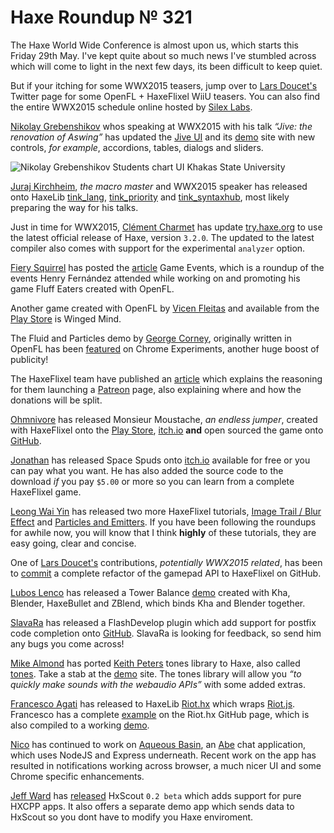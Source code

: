 [_template]: ../templates/roundup.html
[date]: / "2015-05-22 17:15:00"
[modified]: / "2015-05-22 17:15:00"
[published]: / "2015-05-22 17:15:00"
[“”]: a ""
# Haxe Roundup № 321

The Haxe World Wide Conference is almost upon us, which starts this Friday 29th May.
I've kept quite about so much news I've stumbled across which will come to light in 
the next few days, its been difficult to keep quiet.

But if your itching for some WWX2015 teasers, jump over to [Lars Doucet's][tw1]
Twitter page for some OpenFL + HaxeFlixel WiiU teasers. You can also find the entire 
WWX2015 schedule online hosted by [Silex Labs][l1].

[Nikolay Grebenshikov][tw2] whos speaking at WWX2015 with his talk _“Jive: the
renovation of Aswing”_ has updated the [Jive UI][l2] and its [demo][l3] site with
new controls, _for example_, accordions, tables, dialogs and sliders.

![Nikolay Grebenshikov Students chart UI Khakas State University](/img/321/students.jpg "Students at Khakas State University presenting chart UI components written in Haxe.")

[Juraj Kirchheim][tw3], _the macro master_ and WWX2015 speaker has released 
onto HaxeLib [tink_lang][l4], [tink_priority][l5] and [tink_syntaxhub][l6], most likely
preparing the way for his talks.

Just in time for WWX2015, [Clément Charmet][tw13] has update [try.haxe.org][l28]
to use the latest official release of Haxe, version `3.2.0`. The updated to the latest
compiler also comes with support for the experimental `analyzer` option.

[Fiery Squirrel][tw7] has posted the [article][l16] Game Events, which is a roundup
of the events Henry Fernández attended while working on and promoting his game
Fluff Eaters created with OpenFL.

Another game created with OpenFL by [Vicen Fleitas][tw8] and available from the
[Play Store][l17] is Winged Mind.

The Fluid and Particles demo by [George Corney][tw9], originally written in OpenFL
has been [featured][l19] on Chrome Experiments, another huge boost of publicity!

The HaxeFlixel team have published an [article][l7] which explains the reasoning
for them launching a [Patreon][l8] page, also explaining where and how the donations will
be split.

[Ohmnivore][gh1] has released Monsieur Moustache, _an endless jumper_, created with
HaxeFlixel onto the [Play Store][l9], [itch.io][l10] **and** open sourced the game
onto [GitHub][l11].

[Jonathan][tw4] has released Space Spuds onto [itch.io][l12] available for free or
you can pay what you want. He has also added the source code to the download _if_
you pay `$5.00` or more so you can learn from a complete HaxeFlixel game.

[Leong Wai Yin][tw5] has released two more HaxeFlixel tutorials, [Image Trail / Blur
Effect][l13] and [Particles and Emitters][l14]. If you have been following the roundups
for awhile now, you will know that I think **highly** of these tutorials, they are 
easy going, clear and concise.

One of [Lars Doucet's][tw1] contributions, _potentially WWX2015 related_, has been 
to [commit][l15] a complete refactor of the gamepad API to HaxeFlixel on GitHub.

[Lubos Lenco][tw6] has released a Tower Balance [demo][l15] created with Kha, Blender,
HaxeBullet and ZBlend, which binds Kha and Blender together.

[SlavaRa][gh2] has released a FlashDevelop plugin which add support for postfix
code completion onto [GitHub][l18]. SlavaRa is looking for feedback, so send him 
any bugs you come across!

[Mike Almond][tw10] has ported [Keith Peters][gh3] tones library to Haxe, also
called [tones][l20]. Take a stab at the [demo][l21] site. The tones library will
allow you _“to quickly make sounds with the webaudio APIs”_ with some added extras.

[Francesco Agati][tw11] has released to HaxeLib [Riot.hx][l22] which wraps 
[Riot.js][l25]. Francesco has a complete [example][l23] on the Riot.hx GitHub
page, which is also compiled to a working [demo][l24].

[Nico][tw12] has continued to work on [Aqueous Basin][l26], an [Abe][l27] chat
application, which uses NodeJS and Express underneath. Recent work on the app
has resulted in notifications working across browser, a much nicer UI and some
Chrome specific enhancements.

[Jeff Ward][tw14] has [released][l29] HxScout `0.2 beta` which adds support for pure
HXCPP apps. It also offers a separate demo app which sends data to HxScout so 
you dont have to modify you Haxe enviroment.

[gh3]: https://github.com/bit101 "@bit101"
[gh2]: https://github.com/SlavaRa "@SlavaRa"
[gh1]: https://github.com/Ohmnivore "@Ohmnivore"

[tw14]: https://twitter.com/Jeff__Ward "@Jeff__Ward"
[tw13]: https://twitter.com/clemenchar "@clemenchar"
[tw12]: https://twitter.com/nico_m__ "@nico_m__"
[tw11]: https://twitter.com/sa_su_ke "@sa_su_ke"
[tw10]: https://twitter.com/mikedotalmond "@mikedotalmond"
[tw9]: https://twitter.com/Haxiomic "@Haxiomic"
[tw8]: https://twitter.com/vicenflts "@vicenflts"
[tw7]: https://twitter.com/fierysquirrel "@fierysquirrel"
[tw6]: https://twitter.com/luboslenco "@luboslenco"
[tw5]: https://twitter.com/laxa88 "@laxa88"
[tw4]: https://twitter.com/jonathanhirz "@jonathanhirz"
[tw3]: https://twitter.com/back2dos "@back2dos"
[tw2]: https://twitter.com/grebenshikov_n "@grebenshikov_n"
[tw1]: https://twitter.com/larsiusprime "@larsiusprime"

[l29]: http://hxscout.com/haxe.html "HxScout - The Haxe Debugger"
[l28]: http://try.haxe.org "Try Haxe Online for Free"
[l27]: https://github.com/abedev "Abe = NodeJS + Express"
[l26]: https://aqueous-basin.herokuapp.com/chat "Aqueous Basin Haxe Chat App built with Ape"
[l25]: https://muut.com/riotjs/ "Riot.js - A React - like UI library"
[l24]: http://jsfiddle.net/ohtfow3z/1/ "Riot.hx Example"
[l23]: https://github.com/francescoagati/riot.hx#riothx "Riot.hx Example"
[l22]: http://lib.haxe.org/p/riot.hx "Riot.hx on HaxeLib"
[l21]: https://mikedotalmond.github.io/tones "Tones Demo Site on GitHub"
[l20]: https://github.com/mikedotalmond/tones "Tones on GitHub"
[l19]: https://www.chromeexperiments.com/experiment/fluid-and-particles-in-webgl "Fluid and Particles in WebGL created with Haxe on Chrome Experiments"
[l18]: https://github.com/SlavaRa/fd-postfix-code-completion-plugin "PostFix Code Completion Plugin for FlashDevelop"
[l17]: https://play.google.com/store/apps/details?id=com.criptomedia.WingedMindPranikasWorld "Winged Mind on the Play Store"
[l16]: http://fierysquirrel.com/game-events/ "Fiery Squirrel Game Events Roundup"
[l15]: http://zblend.org/examples/towerbalance/ "ZBlend Tower Balance Demo"
[l14]: http://coinflipstudios.com/devblog/?p=363 "HaxeFlixel Tutorial - Particles and Emitters"
[l13]: http://coinflipstudios.com/devblog/?p=373 "HaxeFlixel Tutorial - Image Trail / Blur Effect"
[l12]: http://jonathanhirz.itch.io/spacespuds "Space Spuds on itch.io"
[l11]: https://github.com/Ohmnivore/Monsieur-Moustache "Monsieur Moustache on GitHub"
[l10]: http://ohmnivore.itch.io/monsieur-moustache "Monsieur Moustache on itch.io"
[l9]: https://play.google.com/store/apps/details?id=com.fouramgames.monsieurmoustache "Monsueur Moustache on the Play Store"
[l8]: https://www.patreon.com/haxeflixel?ty=h "HaxeFlixel on Patreon"
[l7]: http://haxeflixel.com/blog/02-HaxeFlixel-patreon/ "Why HaxeFlixel has a Patreon page and where the donations will go"
[l6]: http://lib.haxe.org/p/tink_syntaxhub "Tink SyntaxHub on HaxeLib"
[l5]: http://lib.haxe.org/p/tink_priority "Tink Priority on HaxeLib"
[l4]: http://lib.haxe.org/p/tink_lang "Tink Lang on HaxeLib - A syntactic sugar bowl"
[l3]: https://github.com/skial/haxe.io/issues/ngrebenshikov.github.io/jive/ "Jive UI Demo Site"
[l2]: https://github.com/ngrebenshikov/jive "Jive UI on GitHub"
[l1]: http://wwx.silexlabs.org/2015/schedule.html "WWX2015 Schedule"